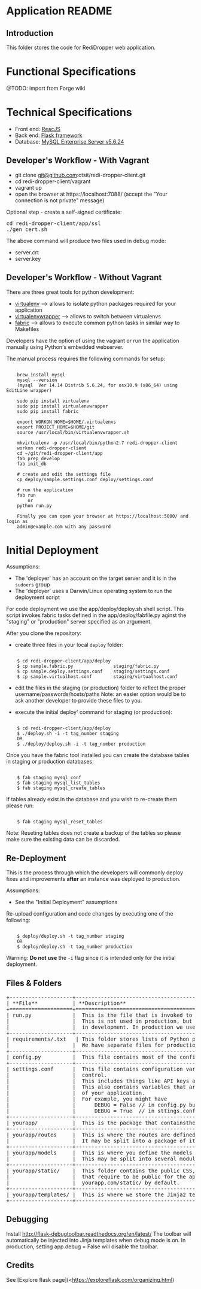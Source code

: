 # Application README

## Introduction

This folder stores the code for RediDropper web application.


# Functional Specifications

@TODO: import from Forge wiki


# Technical Specifications

- Front end: [ReacJS](https://facebook.github.io/react/docs/tutorial.html)
- Back end: [Flask framework](http://flask.pocoo.org)
- Database: [MySQL Enterprise Server v5.6.24](http://dev.mysql.com/doc/relnotes/mysql/5.6/en/news-5-6-24.html)


## Developer's Workflow - With Vagrant

* git clone git@github.com:ctsit/redi-dropper-client.git
* cd redi-dropper-client/vagrant
* vagrant up
* open the browser at https://localhost:7088/ (accept the "Your connection is not private" message)

Optional step - create a self-signed certificate:

<pre>
cd redi-dropper-client/app/ssl
./gen_cert.sh
</pre>

The above command will produce two files used in debug mode:

- server.crt
- server.key


## Developer's Workflow - Without Vagrant

There are three great tools for python development:

 * [virtualenv](https://virtualenv.pypa.io/en/latest/)
    --> allows to isolate python packages required for your application
 * [virtualenvwrapper](https://virtualenvwrapper.readthedocs.org/en/latest/)
    --> allows to switch between virtualenvs
 * [fabric](https://fabric.readthedocs.org/en/latest/)
    --> allows to execute common python tasks in similar way to Makefiles


Developers have the option of using the vagrant or run the application
manually using Python's embedded webserver.

The manual process requires the following commands for setup:

```

    brew install mysql
    mysql --version
    (mysql  Ver 14.14 Distrib 5.6.24, for osx10.9 (x86_64) using  EditLine wrapper)

    sudo pip install virtualenv
    sudo pip install virtualenvwrapper
    sudo pip install fabric

    export WORKON_HOME=$HOME/.virtualenvs
    export PROJECT_HOME=$HOME/git
    source /usr/local/bin/virtualenvwrapper.sh

    mkvirtualenv -p /usr/local/bin/python2.7 redi-dropper-client
    workon redi-dropper-client
    cd ~/git/redi-dropper-client/app
    fab prep_develop
    fab init_db

    # create and edit the settings file
    cp deploy/sample.settings.conf deploy/settings.conf

    # run the application
    fab run
        or
    python run.py

    Finally you can open your browser at https://localhost:5000/ and login as
    admin@example.com with any password
```


# Initial Deployment

Assumptions:
 - The 'deployer' has an account on the target server and it is in the
    `sudoers` group
 - The 'deployer' uses a Darwin/Linux operating system to run the
    deployment script

For code deployment we use the app/deploy/deploy.sh shell script.
This script invokes fabric tasks defined in the app/deploy/fabfile.py
aginst the "staging" or "production" server specified as an argument.

After you clone the repository:

- create three files in your local `deploy` folder:

```

    $ cd redi-dropper-client/app/deploy
    $ cp sample.fabric.py               staging/fabric.py
    $ cp sample.deploy.settings.conf    staging/settings.conf
    $ cp sample.virtualhost.conf        staging/virtualhost.conf
```

- edit the files in the staging (or production) folder to reflect
  the proper username/passwords/hosts/paths
  Note: an easier option would be to ask another developer to provide these
  files to you.

- execute the initial deploy' command for staging (or production):

```

    $ cd redi-dropper-client/app/deploy
    $ ./deploy.sh -i -t tag_number staging
    OR
    $ ./deploy/deploy.sh -i -t tag_number production
```

Once you have the fabric tool installed you can create the database tables
in staging or production databases:

```

    $ fab staging mysql_conf
    $ fab staging mysql_list_tables
    $ fab staging mysql_create_tables
```

If tables already exist in the database and you wish to re-create them
please run:

```

    $ fab staging mysql_reset_tables
```

Note: Reseting tables does not create a backup of the tables so please
make sure the existing data can be discarded.


## Re-Deployment

This is the process through which the developers will commonly deploy
fixes and improvements **after** an instance was deployed to production.

Assumptions:
 - See the "Initial Deployment" assumptions

Re-upload configuration and code changes by executing one of the following:

```

    $ deploy/deploy.sh -t tag_number staging
    OR
    $ deploy/deploy.sh -t tag_number production
```

Warning: **Do not use** the `-i` flag since it is intended only for the
        initial deployment.


## Files & Folders

<pre>
+--------------------+-----------------------------------------------------------------------------+
| **File**           | **Description**                                                             |
+====================+=============================================================================+
| run.py             |  This is the file that is invoked to start up a development server.         |
|                    |  This is not used in production, but it will see a lot of mileage           |
|                    |  in development. In production we use the dropper.wsgi file for Apache.     |
+--------------------+-----------------------------------------------------------------------------+
| requirements/.txt   | This folder stores lists of Python packages that the app depends on.       |
|                    |  We have separate files for production and development dependencies.        |
+--------------------+-----------------------------------------------------------------------------+
| config.py          |  This file contains most of the configuration variables that the app needs. |
+--------------------+-----------------------------------------------------------------------------+
| settings.conf      |  This file contains configuration variables that shouldn't be in version    |
|                    |  control.                                                                   |
|                    |  This includes things like API keys and database URIs containing passwords. |
|                    |  This also contains variables that are specific to this particular instance |
|                    |  of your application.                                                       |
|                    |  For example, you might have                                                |
|                    |      DEBUG = False // in config.py but                                      |
|                    |      DEBUG = True  // in sttings.conf for development.                      |
+--------------------+-----------------------------------------------------------------------------+
| yourapp/           |  This is the package that containsthe bulk of the application code.         |
+--------------------+-----------------------------------------------------------------------------+
| yourapp/routes     |  This is where the routes are defined.                                      |
|                    |  It may be split into a package of its own.                                 |
+--------------------+-----------------------------------------------------------------------------+
| yourapp/models     |  This is where you define the models of your application.                   |
|                    |  This may be split into several modules in the same way as routes.          |
+--------------------+-----------------------------------------------------------------------------+
| yourapp/static/    |  This folder contains the public CSS, JavaScript, images and other files    |
|                    |  that require to be public for the app. It is accessible from               |
|                    |  yourapp.com/static/ by default.                                            |
+--------------------+-----------------------------------------------------------------------------+
| yourapp/templates/ |  This is where we store the Jinja2 templates for the app.                   |
+--------------------+-----------------------------------------------------------------------------+
</pre>


## Debugging

Install http://flask-debugtoolbar.readthedocs.org/en/latest/
The toolbar will automatically be injected into Jinja templates when debug mode is on.
In production, setting app.debug = False will disable the toolbar.


## Credits

See [Explore flask page](<https://exploreflask.com/organizing.html)
